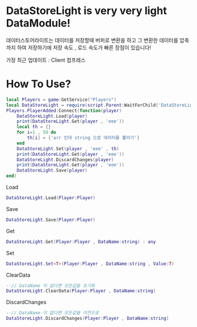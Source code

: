 # DataStoreLight is very very light DataModule!

데이터스토어라이트는 데이터를 저장할때 버퍼로 변환을 하고 그 변환한 데이터를 압축까지 하여 저장하기에 저장 속도 , 로드 속도가 빠른 장점이 있습니다!

가장 최근 업데이트 : Client 컴프레스


# How To Use?

```lua
local Players = game:GetService("Players")
local DataStoreLight = require(script.Parent:WaitForChild('DataStoreLight'))
Players.PlayerAdded:Connect(function(player)
    DataStoreLight.Load(player)
    print(DataStoreLight.Get(player , 'eee'))
    local th = {}
	for i=1 , 50 do
		th[i] = {'arr 인대 string 으로 데이터를 뿔리기'}
	end
    DataStoreLight.Set(player , 'eee' , th)
    print(DataStoreLight.Get(player , 'eee'))
    DataStoreLight.DiscardChanges(player)
    print(DataStoreLight.Get(player , 'eee'))
    DataStoreLight.Save(player)
end)
```

Load
```lua
DataStoreLight.Load(Player:Player)
```

Save
```lua
DataStoreLight.Save(Player:Player)
```

Get
```lua
DataStoreLight.Get(Player:Player , DataName:string) : any
```

Set
```lua
DataStoreLight.Set<T>(Player:Player , DataName:string , Value:T)
```

ClearData
```lua
--// DataName 이 없다면 모든값을 초기화
DataStoreLight.ClearData(Player:Player , DataName:string)
```

DiscardChanges
```lua
--// DataName 이 없다면 모든값을 이전으로
DataStoreLight.DiscardChanges(Player:Player , DataName:string)
```